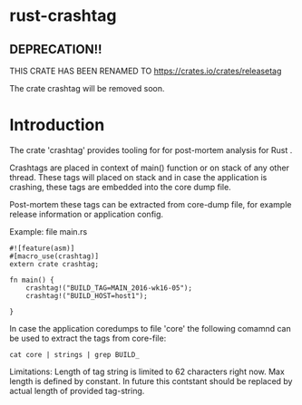 # rust-crashtag

## DEPRECATION!!

THIS CRATE HAS BEEN RENAMED TO
https://crates.io/crates/releasetag

The crate crashtag will be removed soon.

# Introduction
The crate 'crashtag' provides tooling for for post-mortem analysis for Rust .

Crashtags are placed in context of main() function or on stack of any other thread. These tags will placed on stack and in case the application is crashing, these tags are embedded into the core dump file.

Post-mortem these tags can be extracted from core-dump file, for example release information or application config.

Example: file main.rs
```
#![feature(asm)] 
#[macro_use(crashtag)]
extern crate crashtag;

fn main() {
    crashtag!("BUILD_TAG=MAIN_2016-wk16-05");
    crashtag!("BUILD_HOST=host1");

}
```
In case the application coredumps to file 'core' the following comamnd can be used to extract the tags from core-file:
```
cat core | strings | grep BUILD_
```

Limitations:
Length of tag string is limited to 62 characters right now. Max length is defined by constant. In future this contstant should be replaced by actual length of provided tag-string.
